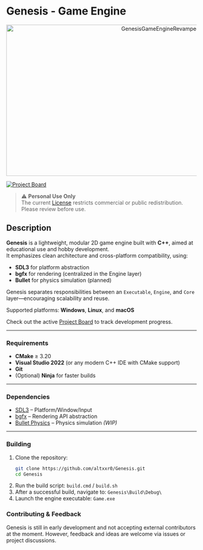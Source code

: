 # Genesis - Game Engine

<p align="center">
   <img width="800" height="400" alt="GenesisGameEngineRevamped" src="https://github.com/user-attachments/assets/2c64cc50-b39d-439e-9aa3-522d39f7f4b2" />
</p>

[![Project Board](https://img.shields.io/badge/Project-Board-blue?logo=github)](https://github.com/orgs/FaulveCorps/projects/1)

> ⚠️ **Personal Use Only**  
> The current [License](https://github.com/altxxr0/Genesis/blob/master/LICENSE) restricts commercial or public redistribution. Please review before use.

## Description

   **Genesis** is a lightweight, modular 2D game engine built with **C++**, aimed at educational use and hobby development.  
It emphasizes clean architecture and cross-platform compatibility, using:

- **SDL3** for platform abstraction  
- **bgfx** for rendering (centralized in the Engine layer)  
- **Bullet** for physics simulation (planned)  

Genesis separates responsibilities between an `Executable`, `Engine`, and `Core` layer—encouraging scalability and reuse.

Supported platforms: **Windows**, **Linux**, and **macOS**

Check out the active [Project Board](https://github.com/orgs/FaulveCorps/projects/1) to track development progress.

---

### Requirements

- **CMake** ≥ 3.20  
- **Visual Studio 2022** (or any modern C++ IDE with CMake support)  
- **Git**  
- (Optional) **Ninja** for faster builds

---

### Dependencies

- [SDL3](https://github.com/libsdl-org/SDL) – Platform/Window/Input  
- [bgfx](https://github.com/bkaradzic/bgfx) – Rendering API abstraction  
- [Bullet Physics](https://github.com/bulletphysics/bullet3) – Physics simulation *(WIP)*

---

### Building

1. Clone the repository:
   ```bash
   git clone https://github.com/altxxr0/Genesis.git
   cd Genesis
2. Run the build script:
   ``build.cmd`` / ``build.sh``
4. After a successful build, navigate to:
   ``Genesis\Build\Debug\``
6. Launch the engine executable:
   ``Game.exe``
   
### Contributing & Feedback
Genesis is still in early development and not accepting external contributors at the moment.
However, feedback and ideas are welcome via issues or project discussions.


